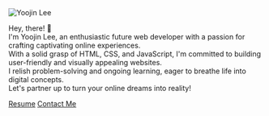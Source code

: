 <section id="top" class="top-section">
      <div class="top-content">
        <img src="https://github.com/Yoojin95/Yoojin95/assets/139936425/36524045-e7a6-40e9-a4dd-289b8f68302c" alt="Yoojin Lee" />
        <p>
          Hey, there! 👋 <br/>
          I'm Yoojin Lee, an enthusiastic future web developer
          with a passion for crafting captivating online experiences. <br />With
          a solid grasp of HTML, CSS, and JavaScript, I'm committed to building
          user-friendly and visually appealing websites. <br />I relish
          problem-solving and ongoing learning, eager to breathe life into
          digital concepts. <br />
          Let's partner up to turn your online dreams into reality!
        </p>
        <a href="your-resume.pdf" download class="resume-link">Resume</a>
        <a href="#contact" class="contact-link">Contact Me</a>
      </div>
    </section>
    
